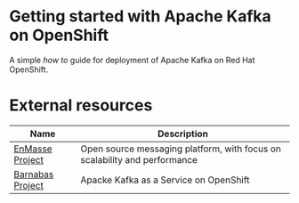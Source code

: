 # Getting started with Apache Kafka on OpenShift
A simple _how to_ guide for deployment of Apache Kafka on Red Hat OpenShift.  

# External resources
Name | Description
-|-
[EnMasse Project](enmasse.io) | Open source messaging platform, with focus on scalability and performance
[Barnabas Project](https://github.com/EnMasseProject/barnabas) | Apacke Kafka as a Service on OpenShift
